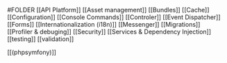 #FOLDER 
[[API Platform]]
[[Asset management]]
[[Bundles]]
[[Cache]]
[[Configuration]]
[[Console Commands]]
[[Controler]]
[[Event Dispatcher]]
[[Forms]]
[[Internationalization (i18n)]]
[[Messenger]]
[[Migrations]]
[[Profiler & debuging]]
[[Security]]
[[Services & Dependency Injection]]
[[testing]]
[[validation]]


[[(phpsymfony)]]